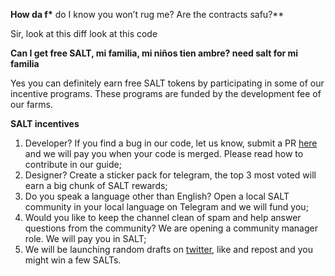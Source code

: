 **How da f\*** do I know you won’t rug me? Are the contracts safu?\*\*

Sir, look at this diff
look at this code

**Can I get free SALT, mi familia, mi niños tien ambre? need salt for mi familia**

Yes you can definitely earn free SALT tokens by participating in some of our incentive programs. These programs are funded by the development fee of our farms.

**SALT incentives**

1. Developer? If you find a bug in our code, let us know, submit a PR [here](https://github.com/saltswap) and we will pay you when your code is merged. Please read how to contribute in our guide;
2. Designer? Create a sticker pack for telegram, the top 3 most voted will earn a big chunk of SALT rewards;
3. Do you speak a language other than English? Open a local SALT community in your local language on Telegram and we will fund you;
4. Would you like to keep the channel clean of spam and help answer questions from the community? We are opening a community manager role. We will pay you in SALT;
5. We will be launching random drafts on [twitter](https://twitter.com/saltswap), like and repost and you might win a few SALTs.
